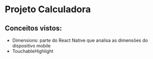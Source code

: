# Projeto Calculadora

## Conceitos vistos:
- Dimensions: parte do React Native que analisa as dimensões do dispositivo mobile
- TouchableHighlight